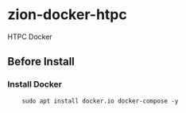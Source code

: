 # zion-docker-htpc
HTPC Docker

## Before Install
### Install Docker
```
    sudo apt install docker.io docker-compose -y
```


## 